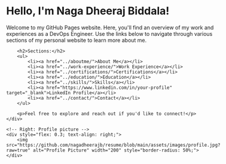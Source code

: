 <div style="display: flex; justify-content: space-between; align-items: center;">
    <!-- Left: Profile description -->
    <div style="flex: 1; padding-right: 20px;">
        <h1>Hello, I'm Naga Dheeraj Biddala!</h1>
        <p>Welcome to my GitHub Pages website. Here, you'll find an overview of my work and experiences as a DevOps Engineer. Use the links below to navigate through various sections of my personal website to learn more about me.</p>

        <h2>Sections:</h2>
        <ul>
            <li><a href="../aboutme/">About Me</a></li>
            <li><a href="../work-experience/">Work Experience</a></li>
            <li><a href="../certifications/">Certifications</a></li>
            <li><a href="../education/">Education</a></li>
            <li><a href="../skills/">Skills</a></li>
            <li><a href="https://www.linkedin.com/in/your-profile" target="_blank">LinkedIn Profile</a></li>
            <li><a href="../contact/">Contact</a></li>
        </ul>

        <p>Feel free to explore and reach out if you'd like to connect!</p>
    </div>

    <!-- Right: Profile picture -->
    <div style="flex: 0.3; text-align: right;">
        <img src="https://github.com/nagadheerajb/resume/blob/main/assets/images/profile.jpg?raw=true" alt="Profile Picture" width="200" style="border-radius: 50%;">
    </div>
</div>
